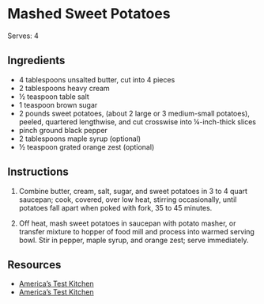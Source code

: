 # Mashed Sweet Potatoes

Serves: 4

## Ingredients

* 4 tablespoons unsalted butter, cut into 4 pieces
* 2 tablespoons heavy cream
* ½ teaspoon table salt
* 1 teaspoon brown sugar
* 2 pounds sweet potatoes, (about 2 large or 3 medium-small potatoes), peeled, quartered lengthwise, and cut crosswise into ¼-inch-thick slices
* pinch ground black pepper
* 2 tablespoons maple syrup (optional)
* ½ teaspoon grated orange zest (optional)

## Instructions

1. Combine butter, cream, salt, sugar, and sweet potatoes in 3 to 4 quart saucepan; cook, covered, over low heat, stirring occasionally, until potatoes fall apart when poked with fork, 35 to 45 minutes.

2. Off heat, mash sweet potatoes in saucepan with potato masher, or transfer mixture to hopper of food mill and process into warmed serving bowl. Stir in pepper, maple syrup, and orange zest; serve immediately.

## Resources

* [America’s Test Kitchen](https://www.americastestkitchen.com/recipes/421-mashed-sweet-potatoes)
* [America’s Test Kitchen](https://www.americastestkitchen.com/recipes/422-maple-orange-mashed-sweet-potatoes)
